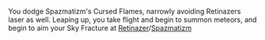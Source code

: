 You dodge Spazmatizm's Cursed Flames, narrowly avoiding Retinazers laser as well.  Leaping up, you take flight and begin to summon meteors, and begin to aim your Sky Fracture at [Retinazer](./scene3A1a.md)/[Spazmatizm](./scene3A1b.md)